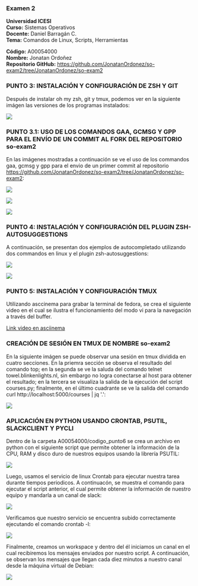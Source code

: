### Examen 2
**Universidad ICESI**  
**Curso:** Sistemas Operativos  
**Docente:** Daniel Barragán C.  
**Tema:** Comandos de Linux, Scripts, Herramientas

**Código:** A00054000   
**Nombre:** Jonatan Ordoñez   
**Repositorio GitHub:** https://github.com/JonatanOrdonez/so-exam2/tree/JonatanOrdonez/so-exam2

### PUNTO 3: INSTALACIÓN Y CONFIGURACIÓN DE ZSH Y GIT

Después de instalar oh my zsh, git y tmux, podemos ver en la siguiente imágen las versiones de los programas instalados:

![](imgs/programas_versiones.PNG)

### PUNTO 3.1: USO DE LOS COMANDOS GAA, GCMSG Y GPP PARA EL ENVÍO DE UN COMMIT AL FORK DEL REPOSITORIO so-exam2

En las imágenes mostradas a continuación se ve el uso de los commandos gaa, gcmsg y gpp para el envio de un primer commit al repositorio https://github.com/JonatanOrdonez/so-exam2/tree/JonatanOrdonez/so-exam2:

![](imgs/Captura_gaa.PNG)

![](imgs/Captura_gcmsg.PNG)

![](imgs/Captura_ggp.PNG)

### PUNTO 4: INSTALACIÓN Y CONFIGURACIÓN DEL PLUGIN ZSH-AUTOSUGGESTIONS

A continuación, se presentan dos ejemplos de autocompletado utilizando dos commandos en linux y el plugin zsh-autosuggestions:

![](imgs/Captura_autocompletar1.PNG)

![](imgs/Captura_autocompletar2.PNG)

### PUNTO 5: INSTALACIÓN Y CONFIGURACIÓN TMUX

Utilizando asccinema para grabar la terminal de fedora, se crea el siguiente video en el cual se ilustra el funcionamiento del modo vi para la navegación a través del buffer.

[Link video en asciinema](https://asciinema.org/a/179430)

### CREACIÓN DE SESIÓN EN TMUX DE NOMBRE so-exam2

En la siguiente imágen se puede observar una sesión en tmux dividida en cuatro secciones. En la priemra sección se observa el resultado del comando top; en la segunda se ve la saluda del comando telnet towel.blinkenlights.nl, sin embargo no logra conectarse al host para obtener el resultado; en la tercera se visualiza la salida de la ejecución del script courses.py; finalmente, en el último cuadrante se ve la salida del comando curl http://localhost:5000/courses | jq '.':

![](imgs/session_tmux.PNG)

### APLICACIÓN EN PYTHON USANDO CRONTAB, PSUTIL, SLACKCLIENT Y PYCLI

Dentro de la carpeta A00054000/codigo_punto6 se crea un archivo en python con el siguiente script que permite obtener la información de la CPU, RAM y disco duro de nuestros equipos usando la librería PSUTIL:

![](imgs/codigo_python_datos.PNG)

Luego, usamos el servicio de linux Crontab para ejecutar nuestra tarea durante tiempos periodicos. A continuacón, se muestra el comando para ejecutar el script anterior, el cual permite obtener la información de nuestro equipo y mandarla a un canal de slack:

![](imgs/crontab-e.PNG)

Verificamos que nuestro servicio se encuentra subido correctamente ejecutando el comando crontab -l:

![](imgs/crontab-l.PNG)

Finalmente, creamos un workspace y dentro del él iniciamos un canal en el cual recibiremos los mensajes enviados por nuestro script. A continuación, se observan los mensajes que llegan cada diez minutos a nuestro canal desde la máquina virtual de Debian:

![](imgs/mensaje_slack.PNG)

